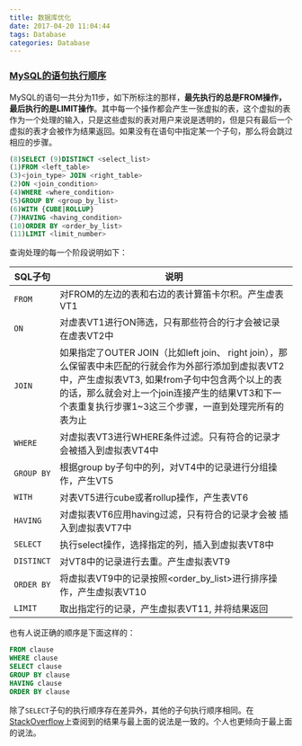 ```yaml
---
title: 数据库优化
date: 2017-04-20 11:04:44
tags: Database
categories: Database
---
```


### [MySQL的语句执行顺序][MySQL的语句执行顺序]
MySQL的语句一共分为11步，如下所标注的那样，**最先执行的总是FROM操作，最后执行的是LIMIT操作**。其中每一个操作都会产生一张虚拟的表，这个虚拟的表作为一个处理的输入，只是这些虚拟的表对用户来说是透明的，但是只有最后一个虚拟的表才会被作为结果返回。如果没有在语句中指定某一个子句，那么将会跳过相应的步骤。
```sql
(8)SELECT (9)DISTINCT <select_list>
(1)FROM <left_table>
(3)<join_type> JOIN <right_table>
(2)ON <join_condition>
(4)WHERE <where_condition>
(5)GROUP BY <group_by_list>
(6)WITH {CUBE|ROLLUP}
(7)HAVING <having_condition>
(10)ORDER BY <order_by_list>
(11)LIMIT <limit_number>
```

查询处理的每一个阶段说明如下：

| SQL子句 | 说明 |
| --- | --- |
| `FROM` | 对FROM的左边的表和右边的表计算笛卡尔积。产生虚表VT1 |
| `ON` | 对虚表VT1进行ON筛选，只有那些符合<join-condition>的行才会被记录在虚表VT2中 |
| `JOIN `| 如果指定了OUTER JOIN（比如left join、 right join），那么保留表中未匹配的行就会作为外部行添加到虚拟表VT2中，产生虚拟表VT3, 如果from子句中包含两个以上的表的话，那么就会对上一个join连接产生的结果VT3和下一个表重复执行步骤1~3这三个步骤，一直到处理完所有的表为止 |
| `WHERE` | 对虚拟表VT3进行WHERE条件过滤。只有符合<where-condition>的记录才会被插入到虚拟表VT4中 |
| `GROUP BY` | 根据group by子句中的列，对VT4中的记录进行分组操作，产生VT5 |
| `WITH` | 对表VT5进行cube或者rollup操作，产生表VT6 |
| `HAVING` | 对虚拟表VT6应用having过滤，只有符合<having-condition>的记录才会被 插入到虚拟表VT7中 |
| `SELECT` | 执行select操作，选择指定的列，插入到虚拟表VT8中 |
| `DISTINCT` | 对VT8中的记录进行去重。产生虚拟表VT9 |
| `ORDER BY` | 将虚拟表VT9中的记录按照<order_by_list>进行排序操作，产生虚拟表VT10 |
| `LIMIT` | 取出指定行的记录，产生虚拟表VT11, 并将结果返回 |

也有人说正确的顺序是下面这样的：
```sql
FROM clause
WHERE clause
SELECT clause
GROUP BY clause
HAVING clause
ORDER BY clause
```
除了`SELECT`子句的执行顺序存在差异外，其他的子句执行顺序相同。在[StackOverflow][MySQL Order of Operations?]上查阅到的结果与最上面的说法是一致的。个人也更倾向于最上面的说法。

<!-- References -->
[MySQL的语句执行顺序]: http://www.cnblogs.com/rollenholt/p/3776923.html
[MySQL Order of Operations?]: http://stackoverflow.com/questions/4001183/mysql-order-of-operations
